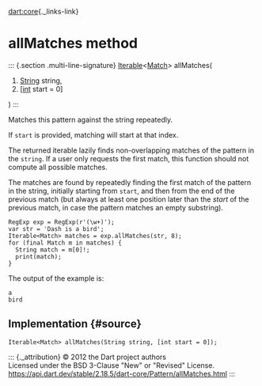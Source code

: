 [dart:core](../../dart-core/dart-core-library){._links-link}

allMatches method
=================

::: {.section .multi-line-signature}
[Iterable](../iterable-class)\<[Match](../match-class)\> allMatches(

1.  [String](../string-class) string,
2.  \[[int](../int-class) start = 0\]

)
:::

Matches this pattern against the string repeatedly.

If `start` is provided, matching will start at that index.

The returned iterable lazily finds non-overlapping matches of the
pattern in the `string`. If a user only requests the first match, this
function should not compute all possible matches.

The matches are found by repeatedly finding the first match of the
pattern in the string, initially starting from `start`, and then from
the end of the previous match (but always at least one position later
than the *start* of the previous match, in case the pattern matches an
empty substring).

``` {.language-dart data-language="dart"}
RegExp exp = RegExp(r'(\w+)');
var str = 'Dash is a bird';
Iterable<Match> matches = exp.allMatches(str, 8);
for (final Match m in matches) {
  String match = m[0]!;
  print(match);
}
```

The output of the example is:

``` {.language-dart data-language="dart"}
a
bird
```

Implementation {#source}
--------------

``` {.language-dart data-language="dart"}
Iterable<Match> allMatches(String string, [int start = 0]);
```

::: {._attribution}
© 2012 the Dart project authors\
Licensed under the BSD 3-Clause \"New\" or \"Revised\" License.\
<https://api.dart.dev/stable/2.18.5/dart-core/Pattern/allMatches.html>
:::
